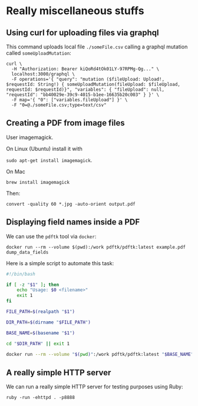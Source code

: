 # Really miscellaneous stuffs
## Using curl for uploading files via graphql
This command uploads local file `./someFile.csv` calling a graphql mutation called `someUploadMutation`:
```
curl \
  -H "Authorization: Bearer kiQoRd4tOk01LY-97RPMg-Qg..." \
  localhost:3000/graphql \
  -F operations='{ "query": "mutation ($fileUpload: Upload!, $requestId: String!) { someUploadMutation(fileUpload: $fileUpload, requestId: $requestId)}", "variables": { "fileUpload": null, "requestId": "bb40029e-39c9-4015-b1ee-16635b20c003" } }' \
  -F map='{ "0": ["variables.fileUpload"] }' \
  -F "0=@./someFile.csv;type=text/csv"
```
## Creating a PDF from image files
User imagemagick. 

On Linux (Ubuntu) install it with 

`sudo apt-get install imagemagick`.

On Mac 

`brew install imagemagick`

Then:

`convert -quality 60 *.jpg -auto-orient output.pdf`

## Displaying field names inside a PDF
We can use the `pdftk` tool via `docker`:

```docker run --rm --volume $(pwd):/work pdftk/pdftk:latest example.pdf dump_data_fields```

Here is a simple script to automate this task:
```bash
#!/bin/bash

if [ -z "$1" ]; then
    echo "Usage: $0 <filename>"
    exit 1
fi

FILE_PATH=$(realpath "$1")

DIR_PATH=$(dirname "$FILE_PATH")

BASE_NAME=$(basename "$1")

cd "$DIR_PATH" || exit 1

docker run --rm --volume "$(pwd)":/work pdftk/pdftk:latest "$BASE_NAME" dump_data_fields
```

## A really simple HTTP server
We can run a really simple HTTP server for testing purposes using Ruby:
```shell
ruby -run -ehttpd . -p8888
```